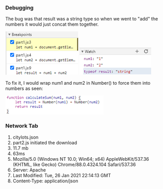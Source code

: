 ### Debugging
The bug was that result was a string type so when we went to "add" the numbers it would just concat them together.


![breakpoints](breakpoints.png)
![watch](watch-expressions.png)

To fix it, I would wrap num1 and num2 in Number() to force them into numbers as seen:


![fixed](fix.png)

### Network Tab
1) citylots.json
2) part2.js initiated the download
3) 11.7 mb
4) 63ms
5) Mozilla/5.0 (Windows NT 10.0; Win64; x64) AppleWebKit/537.36 (KHTML, like Gecko) Chrome/88.0.4324.104 Safari/537.36
6) Server: Apache
7) Last Modified: Tue, 26 Jan 2021 22:14:13 GMT
8) Content-Type: application/json